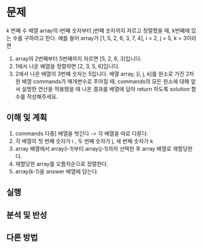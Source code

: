 # 문제
k 번째 수
배열 array의 i번째 숫자부터 j번째 숫자까지 자르고 정렬했을 때, k번째에 있는 수를 구하려고 한다.
예를 들어 array가 [1, 5, 2, 6, 3, 7, 4], i = 2, j = 5, k = 3이라면

1. array의 2번째부터 5번째까지 자르면 [5, 2, 6, 3]입니다.
2. 1에서 나온 배열을 정렬하면 [2, 3, 5, 6]입니다.
3. 2에서 나온 배열의 3번째 숫자는 5입니다.
배열 array, [i, j, k]를 원소로 가진 2차원 배열 commands가 매개변수로 주어질 때, commands의 모든 원소에 대해 앞서 설명한 연산을 적용했을 때 나온 결과를 배열에 담아 return 하도록 solution 함수를 작성해주세요.
## 이해 및 계획
1. commands 다중] 배열을 벗긴다 -> 각 배열을 따로 다룬다.  
2. 각 배열의 첫 번째 숫자가 i , 두 번째 숫자가 j, 세 번째 숫자가 k
3. array 배열에서 array(i-1)부터 array(j-1)까지 선택한 후 array 배열로 재할당한다.
4. 재할당한 array를 오름차순으로 정렬한다.
5. array(k-1)을 answer 배열에 담는다.
## 실행

## 분석 및 반성

## 다른 방법
